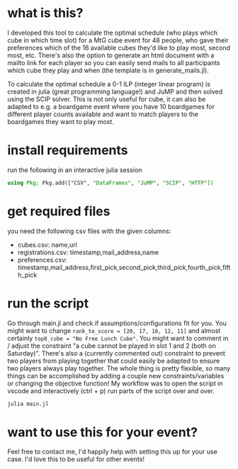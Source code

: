 # what is this?
I developed this tool to calculate the optimal schedule (who plays which cube in which time slot) for a MtG cube event for 48 people, who gave their preferences which of the 16 available cubes they'd like to play most, second most, etc.
There's also the option to generate an html document with a mailto link for each player so you can easily send mails to all participants which cube they play and when (the template is in generate_mails.jl).

To calculate the optimal schedule a 0-1 ILP (integer linear program) is created in julia (great programming language!) and JuMP and then solved using the SCIP solver. This is not only useful for cube, it can also be adapted to e.g. a boardgame event where you have 10 boardgames for different player counts available and want to match players to the boardgames they want to play most.

# install requirements
run the following in an interactive julia session
```julia
using Pkg; Pkg.add(["CSV", "DataFrames", "JuMP", "SCIP", "HTTP"])
```

# get required files
you need the following csv files with the given columns:
- cubes.csv: name,url
- registrations.csv: timestamp,mail_address,name
- preferences.csv: timestamp,mail_address,first_pick,second_pick,third_pick,fourth_pick,fifth_pick

# run the script
Go through main.jl and check if assumptions/configurations fit for you. You might want to change `rank_to_score = [20, 17, 16, 12, 11]` and almost certainly `top8_cube = "No Free Lunch Cube"`. You might want to comment in / adjust the constraint "a cube cannot be played in slot 1 and 2 (both on Saturday)". There's also a (currently commented out) constraint to prevent two players from playing together that could easily be adapted to ensure two players always play together. The whole thing is pretty flexible, so many things can be accomplished by adding a couple new constraints/variables or changing the objective function! My workflow was to open the script in vscode and interactively (ctrl + p) run parts of the script over and over.

```sh
julia main.jl
```

# want to use this for your event?
Feel free to contact me, I'd happily help with setting this up for your use case. I'd love this to be useful for other events!
